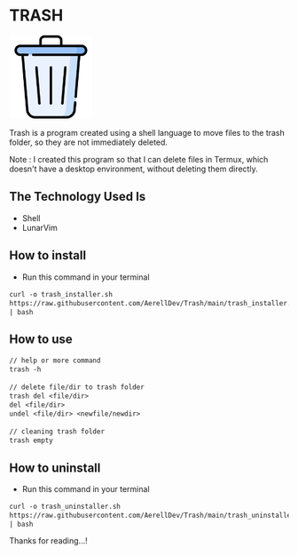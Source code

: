 # TRASH

<img alt="trash icon" src="resources/icon/playstore.png" height="150px"> 

Trash is a program created using a shell language to move files to the trash folder, so they are not immediately deleted.

Note : I created this program so that I can delete files in Termux, which doesn't have a desktop environment, without deleting them directly.

## The Technology Used Is
- Shell
- LunarVim

## How to install
- Run this command in your terminal
```
curl -o trash_installer.sh https://raw.githubusercontent.com/AerellDev/Trash/main/trash_installer.sh | bash
```

## How to use
```
// help or more command
trash -h

// delete file/dir to trash folder
trash del <file/dir>
del <file/dir>
undel <file/dir> <newfile/newdir>

// cleaning trash folder
trash empty
```

## How to uninstall
- Run this command in your terminal
```
curl -o trash_uninstaller.sh https://raw.githubusercontent.com/AerellDev/Trash/main/trash_uninstaller.sh | bash
```

Thanks for reading...!
